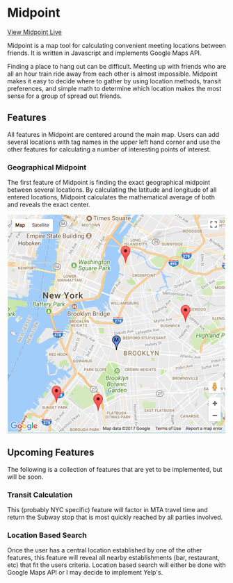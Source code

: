 # Midpoint

[View Midpoint Live][live]

[live]: http://willjohnson.tech/Midpoint

Midpoint is a map tool for calculating convenient meeting locations between friends. It is written in Javascript and implements Google Maps API.

Finding a place to hang out can be difficult. Meeting up with friends who are all an hour train ride away from each other is almost impossible. Midpoint makes it easy to decide where to gather by using location methods, transit preferences, and simple math to determine which location makes the most sense for a group of spread out friends.

## Features

All features in Midpoint are centered around the main map. Users can add several locations with tag names in the upper left hand corner and use the other features for calculating a number of interesting points of interest.

### Geographical Midpoint

The first feature of Midpoint is finding the exact geographical midpoint between several locations. By calculating the latitude and longitude of all entered locations, Midpoint calculates the mathematical average of both and reveals the exact center.

![image of geographical midpoint](images/geo_midpoint.png)

## Upcoming Features

The following is a collection of features that are yet to be implemented, but will be soon.

### Transit Calculation

This (probably NYC specific) feature will factor in MTA travel time and return the Subway stop that is most quickly reached by all parties involved.

### Location Based Search

Once the user has a central location established by one of the other features, this feature will reveal all nearby establishments (bar, restaurant, etc) that fit the users criteria. Location based search will either be done with Google Maps API or I may decide to implement Yelp's.
